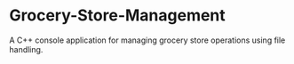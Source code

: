 # Grocery-Store-Management
A C++ console application for managing grocery store operations using file handling.
